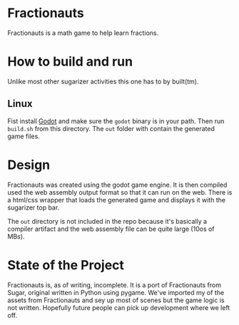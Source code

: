 # Fractionauts

Fractionauts is a math game to help learn fractions.

# How to build and run

Unlike most other sugarizer activities this one has to by built(tm).

## Linux

Fist install [Godot](https://godotengine.org/) and make sure the `godot`
binary is in your path.  Then run `build.sh` from this directory.  The
`out` folder with contain the generated game files.

# Design

Fractionauts was created using the godot game engine.  It is then compiled
used the web assembly output format so that it can run on the web.  There
is a html/css wrapper that loads the generated game and displays it with
the sugarizer top bar.

The `out` directory is not included in the repo because it's basically a
compiler artifact and the web assembly file can be quite large (10os of MBs).

# State of the Project

Fractionauts is, as of writing, incomplete.  It is a port of Fractionauts from
Sugar, original written in Python using pygame.  We've imported my of the assets
from Fractionauts and sey up most of scenes but the game logic is not written.
Hopefully future people can pick up development where we left off.